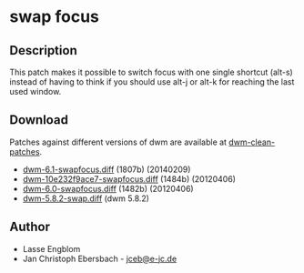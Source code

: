 # swap focus

## Description
This patch makes it possible to switch focus with one single shortcut (alt-s) instead of having to think if you should use alt-j or alt-k for reaching the last used window.

## Download
Patches against different versions of dwm are available at
[dwm-clean-patches](https://github.com/jceb/dwm-clean-patches).

 * [dwm-6.1-swapfocus.diff](dwm-6.1-swapfocus.diff) (1807b) (20140209)
 * [dwm-10e232f9ace7-swapfocus.diff](dwm-10e232f9ace7-swapfocus.diff) (1484b) (20120406)
 * [dwm-6.0-swapfocus.diff](dwm-6.0-swapfocus.diff) (1482b) (20120406)
 * [dwm-5.8.2-swap.diff](dwm-5.8.2-swap.diff) (dwm 5.8.2)

## Author
 * Lasse Engblom
 * Jan Christoph Ebersbach - <jceb@e-jc.de>
